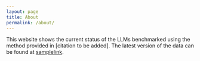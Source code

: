 ```yaml
---
layout: page
title: About
permalink: /about/
---
```


This website shows the current status of the LLMs benchmarked using the method provided in [citation to be added]. The latest version of the data can be found at [samplelink](http://google.com).

[jekyll-organization]: https://github.com/raha96/llmhws
